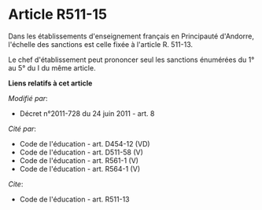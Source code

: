 # Article R511-15

Dans les établissements d'enseignement français en Principauté d'Andorre, l'échelle des sanctions est celle fixée à l'article
R. 511-13. 

Le chef d'établissement peut prononcer seul les sanctions énumérées du 1° au 5° du I du même article.

**Liens relatifs à cet article**

_Modifié par_:

  - Décret n°2011-728 du 24 juin 2011 - art. 8

_Cité par_:

  - Code de l'éducation - art. D454-12 (VD)
  - Code de l'éducation - art. D511-58 (V)
  - Code de l'éducation - art. R561-1 (V)
  - Code de l'éducation - art. R564-1 (V)

_Cite_:

  - Code de l'éducation - art. R511-13
